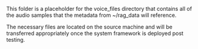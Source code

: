 This folder is a placeholder for the voice_files directory that contains all of the audio samples that the metadata from ~/rag_data will reference.

The necessary files are located on the source machine and will be transferred appropriately once the system framework is deployed post testing.